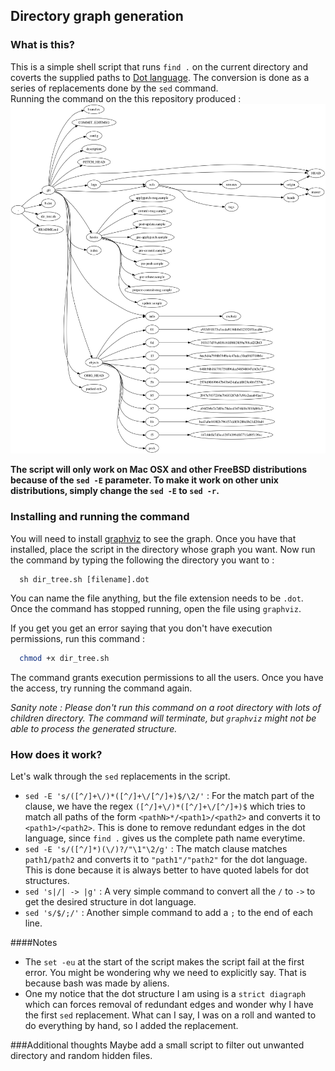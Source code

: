 ## Directory graph generation

### What is this?
This is a simple shell script that runs `find .` on the current directory and coverts the supplied paths to [Dot language](https://en.wikipedia.org/wiki/DOT_%28graph_description_language%29). The conversion is done as a series of replacements done by the `sed` command.<br> 
Running the command on the this repository produced :
![Alt text](sample.jpg?raw=true "Looks nice, doesn't it?")

**The script will only work on Mac OSX and other FreeBSD distributions because of the `sed -E` parameter. To make it work on other unix distributions, simply change the `sed -E` to `sed -r`.**

### Installing and running the command
You will need to install [graphviz](http://www.graphviz.org) to see the graph. Once you have that installed, place the script in the directory whose graph you want. Now run the command by typing the following the directory you want to :
```
  sh dir_tree.sh [filename].dot
``` 
You can name the file anything, but the file extension needs to be `.dot`. Once the command has stopped running, open the file using `graphviz`. <br>

If you get you get an error saying that you don't have execution permissions, run this command :
```bash
  chmod +x dir_tree.sh
```
The command grants execution permissions to all the users. Once you have the access, try running the command again.<br>

*Sanity note : Please don't run this command on a root directory with lots of children directory. The command will terminate, but `graphviz` might not be able to process the generated structure.*

### How does it work?
Let's walk through the `sed` replacements in the script. 
+ `sed -E 's/([^/]+\/)*([^/]+\/[^/]+)$/\2/'` : For the match part of the clause, we have the regex `([^/]+\/)*([^/]+\/[^/]+)$` which tries to match all paths of the form `<pathN>*/<path1>/<path2>` and converts it to `<path1>/<path2>`. This is done to remove redundant edges in the dot language, since `find .` gives us the complete path name everytime. 
+ `sed -E 's/([^/]*)(\/)?/"\1"\2/g'` : The match clause matches `path1/path2` and converts it to `"path1"/"path2"` for the dot language. This is done because it is always better to have quoted labels for dot structures.
+ `sed 's|/| -> |g'` : A very simple command to convert all the `/` to ` -> ` to get the desired structure in dot language.
+ `sed 's/$/;/'` : Another simple command to add a `;` to the end of each line.

####Notes
+ The `set -eu` at the start of the script makes the script fail at the first error. You might be wondering why we need to explicitly say. That is because bash was made by aliens.
+ One my notice that the dot structure I am using is a `strict diagraph` which can forces removal of redundant edges and wonder why I have the first `sed` replacement. What can I say, I was on a roll and wanted to do everything by hand, so I added the replacement.

###Additional thoughts
Maybe add a small script to filter out unwanted directory and random hidden files.
